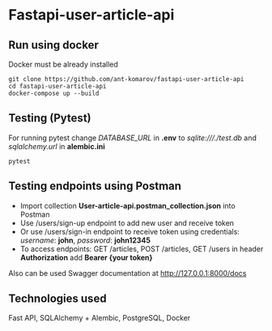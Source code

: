 # Fastapi-user-article-api

## Run using docker

Docker must be already installed

```shell
git clone https://github.com/ant-komarov/fastapi-user-article-api
cd fastapi-user-article-api
docker-compose up --build
```

## Testing (Pytest)

For running pytest change _DATABASE_URL_ in **.env** to _sqlite:///./test.db_ and _sqlalchemy.url_ in **alembic.ini**
```shell
pytest
```

## Testing endpoints using Postman

- Import collection **User-article-api.postman_collection.json** into Postman
- Use /users/sign-up endpoint to add new user and receive token
- Or use /users/sign-in endpoint to receive token using credentials:
_username_: **john**, _password_: **john12345**
- To access endpoints: GET /articles, POST /articles, GET /users in header **Authorization** add **Bearer {your token}**

Also can be used Swagger documentation at http://127.0.0.1:8000/docs

## Technologies used

Fast API, SQLAlchemy + Alembic, PostgreSQL, Docker
